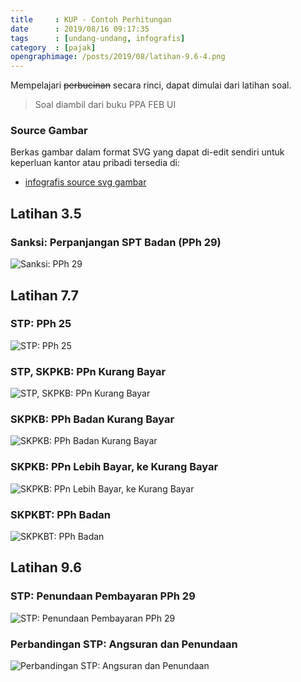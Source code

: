 ```yaml
---
title     : KUP - Contoh Perhitungan
date      : 2019/08/16 09:17:35
tags      : [undang-undang, infografis]
category  : [pajak]
opengraphimage: /posts/2019/08/latihan-9.6-4.png
---
```


Mempelajari ~~perbucinan~~ secara rinci,
dapat dimulai dari latihan soal.

<!-- more --> 

> Soal diambil dari buku PPA FEB UI

### Source Gambar

Berkas gambar dalam format SVG yang dapat di-edit sendiri
untuk keperluan kantor atau pribadi tersedia di:

* [infografis source svg gambar][github-latihan-soal]

## Latihan 3.5

### Sanksi: Perpanjangan SPT Badan (PPh 29)

![Sanksi: PPh 29][latihan-3.5]

## Latihan 7.7

### STP: PPh 25

![STP: PPh 25][latihan-7.7-04]

### STP, SKPKB: PPn Kurang Bayar

![STP, SKPKB: PPn Kurang Bayar][latihan-7.7-06]

### SKPKB: PPh Badan Kurang Bayar

![SKPKB: PPh Badan Kurang Bayar][latihan-7.7-07]

### SKPKB: PPn Lebih Bayar, ke Kurang Bayar

![SKPKB: PPn Lebih Bayar, ke Kurang Bayar][latihan-7.7-08]

### SKPKBT: PPh Badan

![SKPKBT: PPh Badan][latihan-7.7-11]

## Latihan 9.6

### STP: Penundaan Pembayaran PPh 29

![STP: Penundaan Pembayaran PPh 29][latihan-9.6-03]

### Perbandingan STP: Angsuran dan Penundaan

![Perbandingan STP: Angsuran dan Penundaan][latihan-9.6-04]

[//]: <> ( -- -- -- links below -- -- -- )

[latihan-3.5]:   /posts/2019/08/latihan-3.5.png
[latihan-7.7-04]:   /posts/2019/08/latihan-7.7-4.png
[latihan-7.7-06]:   /posts/2019/08/latihan-7.7-6.png
[latihan-7.7-07]:   /posts/2019/08/latihan-7.7-7.png
[latihan-7.7-08]:   /posts/2019/08/latihan-7.7-8.png
[latihan-7.7-11]:   /posts/2019/08/latihan-7.7-11.png
[latihan-9.6-03]:   /posts/2019/08/latihan-9.6-3.png
[latihan-9.6-04]:   /posts/2019/08/latihan-9.6-4.png

[github-latihan-soal]:  https://github.com/epsi-rns/belajar-pajak/tree/master/01-KUP/Soal%20Latihan

